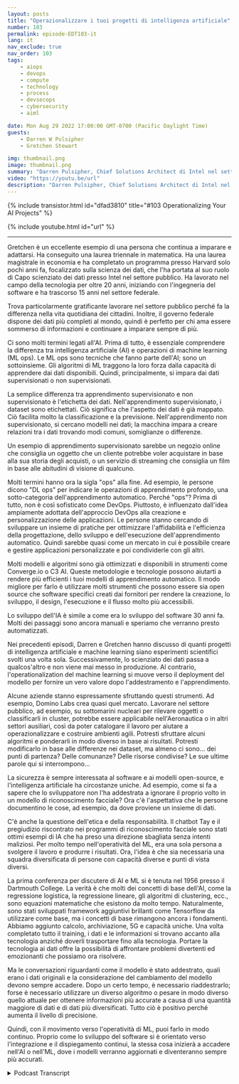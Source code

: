 ```yaml
---
layout: posts
title: "Operazionalizzare i tuoi progetti di intelligenza artificiale"
number: 103
permalink: episode-EDT103-it
lang: it
nav_exclude: true
nav_order: 103
tags:
    - aiops
    - devops
    - compute
    - technology
    - process
    - devsecops
    - cybersecurity
    - aiml

date: Mon Aug 29 2022 17:00:00 GMT-0700 (Pacific Daylight Time)
guests:
    - Darren W Pulsipher
    - Gretchen Stewart

img: thumbnail.png
image: thumbnail.png
summary: "Darren Pulsipher, Chief Solutions Architect di Intel nel settore pubblico, e Gretchen Stewart, Chief Data Scientist nel settore pubblico, discutono sulla messa in opera dei progetti di intelligenza artificiale."
video: "https://youtu.be/url"
description: "Darren Pulsipher, Chief Solutions Architect di Intel nel settore pubblico, e Gretchen Stewart, Chief Data Scientist nel settore pubblico, discutono sulla messa in opera dei progetti di intelligenza artificiale."
---
```


<div>
{% include transistor.html id="dfad3810" title="#103 Operationalizing Your AI Projects" %}

{% include youtube.html id="url" %}
</div>

---

Gretchen è un eccellente esempio di una persona che continua a imparare e adattarsi. Ha conseguito una laurea triennale in matematica. Ha una laurea magistrale in economia e ha completato un programma presso Harvard solo pochi anni fa, focalizzato sulla scienza dei dati, che l'ha portata al suo ruolo di Capo scienziato dei dati presso Intel nel settore pubblico. Ha lavorato nel campo della tecnologia per oltre 20 anni, iniziando con l'ingegneria del software e ha trascorso 15 anni nel settore federale.

Trova particolarmente gratificante lavorare nel settore pubblico perché fa la differenza nella vita quotidiana dei cittadini. Inoltre, il governo federale dispone dei dati più completi al mondo, quindi è perfetto per chi ama essere sommerso di informazioni e continuare a imparare sempre di più.

Ci sono molti termini legati all'AI. Prima di tutto, è essenziale comprendere la differenza tra intelligenza artificiale (AI) e operazioni di machine learning (ML ops). Le ML ops sono tecniche che fanno parte dell'AI; sono un sottoinsieme. Gli algoritmi di ML traggono la loro forza dalla capacità di apprendere dai dati disponibili. Quindi, principalmente, si impara dai dati supervisionati o non supervisionati.

La semplice differenza tra apprendimento supervisionato e non supervisionato è l'etichetta dei dati. Nell'apprendimento supervisionato, i dataset sono etichettati. Ciò significa che l'aspetto dei dati è già mappato. Ciò facilita molto la classificazione e la previsione. Nell'apprendimento non supervisionato, si cercano modelli nei dati; la macchina impara a creare relazioni tra i dati trovando modi comuni, somiglianze o differenze.

Un esempio di apprendimento supervisionato sarebbe un negozio online che consiglia un oggetto che un cliente potrebbe voler acquistare in base alla sua storia degli acquisti, o un servizio di streaming che consiglia un film in base alle abitudini di visione di qualcuno.

Molti termini hanno ora la sigla "ops" alla fine. Ad esempio, le persone dicono "DL ops" per indicare le operazioni di apprendimento profondo, una sotto-categoria dell'apprendimento automatico. Perché "ops"? Prima di tutto, non è così sofisticato come DevOps. Piuttosto, è influenzato dall'idea ampiamente adottata dell'approccio DevOps alla creazione e personalizzazione delle applicazioni. Le persone stanno cercando di sviluppare un insieme di pratiche per ottimizzare l'affidabilità e l'efficienza della progettazione, dello sviluppo e dell'esecuzione dell'apprendimento automatico. Quindi sarebbe quasi come un mercato in cui è possibile creare e gestire applicazioni personalizzate e poi condividerle con gli altri.

Molti modelli e algoritmi sono già ottimizzati e disponibili in strumenti come Converge.io o C3 AI. Queste metodologie e tecnologie possono aiutarti a rendere più efficienti i tuoi modelli di apprendimento automatico. Il modo migliore per farlo è utilizzare molti strumenti che possono essere sia open source che software specifici creati dai fornitori per rendere la creazione, lo sviluppo, il design, l'esecuzione e il flusso molto più accessibili.

Lo sviluppo dell'IA è simile a come era lo sviluppo del software 30 anni fa. Molti dei passaggi sono ancora manuali e speriamo che verranno presto automatizzati.

Nei precedenti episodi, Darren e Gretchen hanno discusso di quanti progetti di intelligenza artificiale e machine learning siano esperimenti scientifici svolti una volta sola. Successivamente, lo scienziato dei dati passa a qualcos'altro e non viene mai messo in produzione. Al contrario, l'operationalization del machine learning si muove verso il deployment del modello per fornire un vero valore dopo l'addestramento e l'apprendimento.

Alcune aziende stanno espressamente sfruttando questi strumenti. Ad esempio, Domino Labs crea quasi quel mercato. Lavorare nel settore pubblico, ad esempio, su sottomarini nucleari per rilevare oggetti o classificarli in cluster, potrebbe essere applicabile nell'Aeronautica o in altri settori ausiliari, così da poter catalogare il lavoro per aiutare a operazionalizzare e costruire ambienti agili. Potresti sfruttare alcuni algoritmi e ponderarli in modo diverso in base ai risultati. Potresti modificarlo in base alle differenze nei dataset, ma almeno ci sono... dei punti di partenza? Delle comunanze? Delle risorse condivise? Le sue ultime parole qui si interrompono...

La sicurezza è sempre interessata al software e ai modelli open-source, e l'intelligenza artificiale ha circostanze uniche. Ad esempio, come si fa a sapere che lo sviluppatore non l'ha addestrata a ignorare il proprio volto in un modello di riconoscimento facciale? Ora c'è l'aspettativa che le persone documentino le cose, ad esempio, da dove proviene un insieme di dati.

C'è anche la questione dell'etica e della responsabilità. Il chatbot Tay e il pregiudizio riscontrato nei programmi di riconoscimento facciale sono stati ottimi esempi di IA che ha preso una direzione sbagliata senza intenti maliziosi. Per molto tempo nell'operatività del ML, era una sola persona a svolgere il lavoro e produrre i risultati. Ora, l'idea è che sia necessaria una squadra diversificata di persone con capacità diverse e punti di vista diversi.

La prima conferenza per discutere di AI e ML si è tenuta nel 1956 presso il Dartmouth College. La verità è che molti dei concetti di base dell'AI, come la regressione logistica, la regressione lineare, gli algoritmi di clustering, ecc., sono equazioni matematiche che esistono da molto tempo. Naturalmente, sono stati sviluppati framework aggiuntivi brillanti come Tensorflow da utilizzare come base, ma i concetti di base rimangono ancora i fondamenti. Abbiamo aggiunto calcolo, archiviazione, 5G e capacità uniche. Una volta completato tutto il training, i dati e le informazioni si trovano accanto alla tecnologia anziché doverli trasportare fino alla tecnologia. Portare la tecnologia ai dati offre la possibilità di affrontare problemi divertenti ed emozionanti che possiamo ora risolvere.

Ma le conversazioni riguardanti come il modello è stato addestrato, quali erano i dati originali e la considerazione del cambiamento del modello devono sempre accadere. Dopo un certo tempo, è necessario riaddestrarlo; forse è necessario utilizzare un diverso algoritmo o pesare in modo diverso quello attuale per ottenere informazioni più accurate a causa di una quantità maggiore di dati e di dati più diversificati. Tutto ciò è positivo perché aumenta il livello di precisione.

Quindi, con il movimento verso l'operatività di ML, puoi farlo in modo continuo. Proprio come lo sviluppo del software si è orientato verso l'integrazione e il dispiegamento continui, la stessa cosa inizierà a accadere nell'AI o nell'ML, dove i modelli verranno aggiornati e diventeranno sempre più accurati.



<details>
<summary> Podcast Transcript </summary>

<p></p>

</details>
